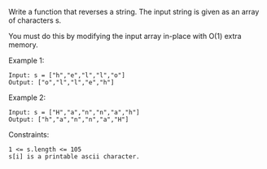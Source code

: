 Write a function that reverses a string. The input string is given as an array of characters s.

You must do this by modifying the input array in-place with O(1) extra memory.



Example 1:
    
    Input: s = ["h","e","l","l","o"]
    Output: ["o","l","l","e","h"]

Example 2:
    
    Input: s = ["H","a","n","n","a","h"]
    Output: ["h","a","n","n","a","H"]

Constraints:

    1 <= s.length <= 105
    s[i] is a printable ascii character.

